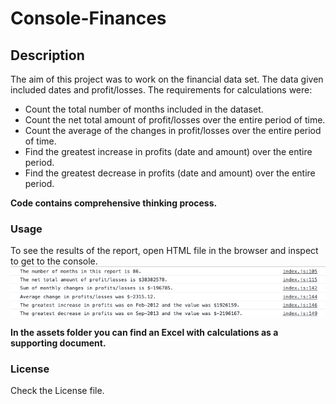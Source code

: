 # Console-Finances

## Description

The aim of this project was to work on the financial data set.
The data given included dates and profit/losses.
The requirements for calculations were:

- Count the total number of months included in the dataset.
- Count the net total amount of profit/losses over the entire period of time.
- Count the average of the changes in profit/losses over the entire period of time.
- Find the greatest increase in profits (date and amount) over the entire period.
- Find the greatest decrease in profits (date and amount) over the entire period.

**Code contains comprehensive thinking process.**

### Usage

To see the results of the report, open HTML file in the browser and inspect to get to the console.
![Results](./assets/Screenshot%202023-01-08%20at%2016.33.28.png)

**In the assets folder you can find an Excel with calculations as a supporting document.**

### License

Check the License file.
